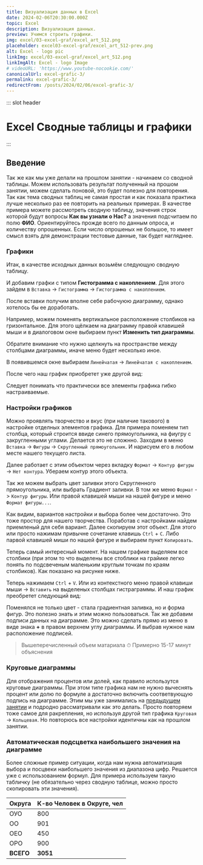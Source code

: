 ```yaml
---
title: Визуализация данных в Excel
date: 2024-02-06T20:30:00.000Z
topic: Excel
description: Визуализация данных.
preview: Учимся строить графики.
img: excel/03-excel-graf/excel_art_512.png
placeholder: excel03-excel-graf/excel_art_512-prev.png
alt: Excel - logo pic
linkImg: excel/03-excel-graf/excel_art_512.png
linkImgAlt: Excel - logo Image
# videoURL: 'https://www.youtube-nocookie.com/'
canonicalUrl: excel-grafic-3/
permalink: excel-grafic-3/
redirectFrom: /posts/2024/02/06/excel-grafic-3/
---
```


::: slot header

# Excel Сводные таблицы и графики

:::

## Введение

Так же как мы уже делали на прошлом занятии - начинаем со сводной таблицы. Можем использовать результат полученный на прошом занятии, можем сделать поновой, это будет полезно для повторения. Так как тема сводных таблиц не самая простая и как показала практика лучше несколько раз ее повторить на реальных примерах. 
В качестве примера можете рассмотреть сводную таблицу, значения строк которой будут вопросы **Как вы узнали о Нас?** а значения подсчитаем по полю **ФИО**. Ориентируйтесь прожде всего по данным опроса, и количеству опрошенных. Если число опрошеных не большое, то имеет смысл взять для демонстрации тестовые данные, так будет нагляднее.

### Графики

Итак, в качестве исходных данных возьмём следующую сводную таблицу.

<div class="website-diagrams">
  <v-lazy-image
      :src="$withBase('/images/excel/03-excel-graf/01-povit-table-source.png')"
      :src-placeholder="$withBase('/images/excel/03-excel-graf/01-povit-table-source-prev.png')"
      alt="cercle config menu"
  />
</div>

И добавим графки с типом **Гистограмма с накоплением**. Для этого зайдем в ``Вставка`` -> ``Гистограмма`` -> ``Гистограмма с накоплением``.

<div class="website-diagrams">
  <v-lazy-image
      :src="$withBase('/images/excel/03-excel-graf/02-povit-table-gistagramm.png')"
      :src-placeholder="$withBase('/images/excel/03-excel-graf/02-povit-table-gistagramm-prev.png')"
      alt="cercle config menu"
  />
</div>

После вставки получим вполне себе рабочуюю диаграмму, однако хотелось бы ее доработать.

<div class="website-diagrams">
  <v-lazy-image
      :src="$withBase('/images/excel/03-excel-graf/03-gistagramm.png')"
      :src-placeholder="$withBase('/images/excel/03-excel-graf/03-gistagramm-prev.png')"
      alt="cercle config menu"
  />
</div>

Например, можем поменять вертикальное расположение столбиков на гризонтальное. Для этого щёлкаем на диаграмму правой клавишей мыши и в диалоговом окне выбираем пункт **Изменить тип диаграммы**. 

<div class="custom-block warning">
Обратите внимание что нужно щелкнуть на пространстве между столбцами диаграммы, иначе меню будет несколько иное.
</div>

<div class="website-diagrams">
  <v-lazy-image
      :src="$withBase('/images/excel/03-excel-graf/04-gistagramm-type.png')"
      :src-placeholder="$withBase('/images/excel/03-excel-graf/04-gistagramm-type-prev.png')"
      alt="cercle config menu"
  />
</div>

В появившемся окне выбираем  ``Линейчатая`` -> ``Линейчатая с накоплением``.

<div class="website-diagrams">
  <v-lazy-image
      :src="$withBase('/images/excel/03-excel-graf/05-gistagramm-type-option.png')"
      :src-placeholder="$withBase('/images/excel/03-excel-graf/05-gistagramm-type-option-prev.png')"
      alt="cercle config menu"
  />
</div>

После чего наш график приобретет уже другой вид:

<div class="website-diagrams">
  <v-lazy-image
      :src="$withBase('/images/excel/03-excel-graf/06-gistagramm-result.png')"
      :src-placeholder="$withBase('/images/excel/03-excel-graf/06-gistagramm-result-prev.png')"
      alt="cercle config menu"
  />
</div>

Следует понимать что практически все элементы графика гибко настраиваемые.

### Настройки графиков

Можно проявлять творчество и вкус (при наличие такового) в настройке отделных элементов графика. Для примера поменяем тип столбца, который строится ввиде синего прямоугольника, на фиугру с закругленными углами. Делается это не сложнно. Заходим в меню ``Вставка`` -> ``Фигуры`` -> ``Скругленный прямоугольник``. И нарисуем его в любом месте нашего текущего листа.

<div class="website-diagrams">
  <v-lazy-image
      :src="$withBase('/images/excel/03-excel-graf/07-gistagramm-object.png')"
      :src-placeholder="$withBase('/images/excel/03-excel-graf/07-gistagramm-object-prev.png')"
      alt="cercle config menu"
  />
</div>

Далее работает с этим объектом через вкладку ``Формат`` -> ``Контур фигуры`` -> ``Нет контура``. Убераем контур этого объекта.

<div class="website-diagrams">
  <v-lazy-image
      :src="$withBase('/images/excel/03-excel-graf/08-gistagramm-contur.png')"
      :src-placeholder="$withBase('/images/excel/03-excel-graf/08-gistagramm-contur-prev.png')"
      alt="cercle config menu"
  />
</div>

Так же можем выбрать цвет заливки этого Скругленного прямоугольника, или выбрать Градиент заливки. В том же меню  ``Формат`` -> ``Контур фигуры``. Или правой клавишей мыши на нашей фигуре и меню ``Формат фигуры...``.

<div class="website-diagrams">
  <v-lazy-image
      :src="$withBase('/images/excel/03-excel-graf/09-object-gradient-options.png')"
      :src-placeholder="$withBase('/images/excel/03-excel-graf/09-object-gradient-options-prev.png')"
      alt="cercle config menu"
  />
</div>

Как видим, вариантов настройки и выбора более чем достаточно. Это тоже простор для нашего творчества. Поработав с настройками найдем приемленый для себя вариант. 
Далее скопируем этот объект. Для этого или просто нажимам привычне сочетание клавишь ``Ctrl`` + ``C``. Либо парвой клавишей миши по нашей фигуре и выбираем пункт ``Копировать``.

<div class="website-diagrams">
  <v-lazy-image
      :src="$withBase('/images/excel/03-excel-graf/10-object-copy.png')"
      :src-placeholder="$withBase('/images/excel/03-excel-graf/10-object-copy-prev.png')"
      alt="cercle config menu"
  />
</div>

Теперь самый интересный момент. На нашем графике выделяем все столбики (при этом то что выделены все стоблики на грайике легко понять по подсвеченым маленьким круглым точкам по краям столбиков). Как показано на рисунке ниже.

<div class="website-diagrams">
  <v-lazy-image
      :src="$withBase('/images/excel/03-excel-graf/11-object-select.png')"
      :src-placeholder="$withBase('/images/excel/03-excel-graf/11-object-select-prev.png')"
      alt="cercle config menu"
  />
</div>

 Теперь нажимаем ``Ctrl`` + ``V``. Или  из контекстного меню правой клавиши мыши ->  ``Вставить`` на выделеных столбцах гистраграммы. И наш график преобретет следующий вид:

<div class="website-diagrams">
  <v-lazy-image
      :src="$withBase('/images/excel/03-excel-graf/12-object-past.png')"
      :src-placeholder="$withBase('/images/excel/03-excel-graf/12-object-past-prev.png')"
      alt="cercle config menu"
  />
</div>

Поменялся не только цвет - стала градиентная заливка, но и форма фигур. Это полезно знать и этим можно пользоваться.
Так же добавим подписи данных на диаграмме.
Это можно сделать прямо из меню в виде знака **+** в правом верхнем углу диаграммы. И выбрав нужное нам расположение подписей. 

<div class="website-diagrams">
  <v-lazy-image
      :src="$withBase('/images/excel/03-excel-graf/13-object-headers.png')"
      :src-placeholder="$withBase('/images/excel/03-excel-graf/13-object-headers-prev.png')"
      alt="cercle config menu"
  />
</div>

> Вышеперечисленный объем матариала
> ⏱
> Примерно 15-17 минут объяснения

### Круговые диаграммы

 Для отображения процентов или долей, как правило использутся круговые диаграммы. При этом типе графика нам не нужно вычеснять процент или долю по формуле а достаточно включить соответвующую подпись на диаграмме. Этим мы уже занимались на [предыдущем занятии](http://localhost:8080/Advanced_Computer_Literacy/excel-formula-2/#%D0%B4%D0%B8%D0%B0%D0%B3%D1%80%D0%B0%D0%BC%D0%BC%D1%8B-%D0%B8-%D0%B2%D0%B8%D0%B7%D1%83%D0%B0%D0%BB%D0%B8%D0%B7%D0%B0%D1%86%D0%B8%D1%8F-%D0%B4%D0%B0%D0%BD%D0%BD%D1%8B%D1%85) и подродно рассматривали как это делать. Просто повторяем тоже самое для ракрепления, но используя другой тип графика ``Круговая`` -> ``Кольцевая``. 
 Но повторюсь все настройки идентичны как на прошлом занятии.
 
### Автоматическая подсцветка наибольшего значения на диаграмме

Более сложные пример ситуации, когда нам нужна автоматизация выбора и посцвеки наибольшего значения из диапазона цифр. Решается уже с использованием формул.
Для примера используем такую табличку (не обязательно через сводную таблице, можно просто скопировать эти значения).

| Округа  | К-во Человек в Округе, чел |
| ------- | -------------------------- |
|   ОУО   |             800            |
|   ОО    |             901            |
|   ОЕО   |             450            |
|   ОРО   |             900            |
|**ВСЕГО**|           **3051**         |



<script>
import VLazyImage from 'v-lazy-image/v2/v-lazy-image.es.js';

export default {
  components: {
    VLazyImage
  }
}
</script>

<style lang="stylus" scoped>
.website-diagrams
  width: 30.6875rem
  margin: 0 auto
  .v-lazy-image
    filter: blur(0.375rem)
    will-change: filter
    width: 100%
  .v-lazy-image-loaded
    transition: filter 0.7s
    filter: blur(0)
.zoom-image
  width: 30.6875rem
  margin: 0 auto
  .v-lazy-image
    filter: blur(0.375rem)
    will-change: filter
  .v-lazy-image-loaded
    transition: filter 0.7s
    filter: blur(0)
</style>